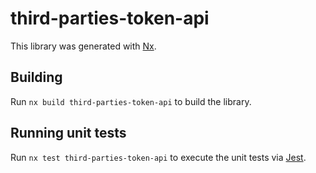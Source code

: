 # third-parties-token-api

This library was generated with [Nx](https://nx.dev).

## Building

Run `nx build third-parties-token-api` to build the library.

## Running unit tests

Run `nx test third-parties-token-api` to execute the unit tests via [Jest](https://jestjs.io).
